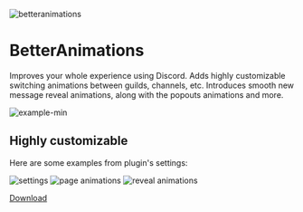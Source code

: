 ![betteranimations](https://user-images.githubusercontent.com/52377180/152634904-a58fdab9-3402-44c3-a9aa-8eed14b47c8e.gif)

# BetterAnimations

Improves your whole experience using Discord. Adds highly customizable switching animations between guilds, channels, etc. Introduces smooth new message reveal animations, along with the popouts animations and more.

![example-min](https://user-images.githubusercontent.com/52377180/152634998-2b1a9be7-b495-4096-b741-1eef7660625b.gif)

## Highly customizable
Here are some examples from plugin's settings:

![settings](https://user-images.githubusercontent.com/52377180/152635040-3beffff8-058b-4243-8229-a3e477e8924e.png)
![page animations](https://user-images.githubusercontent.com/52377180/152635041-0a9a955e-394a-4602-ab55-cbcfc81ece2f.gif)
![reveal animations](https://user-images.githubusercontent.com/52377180/152635043-ebf83c53-d031-4148-b3e0-0e179397ba67.gif)

[Download](https://raw.githubusercontent.com/arg0NNY/DiscordPlugins/master/BetterAnimations/BetterAnimations.plugin.js)
